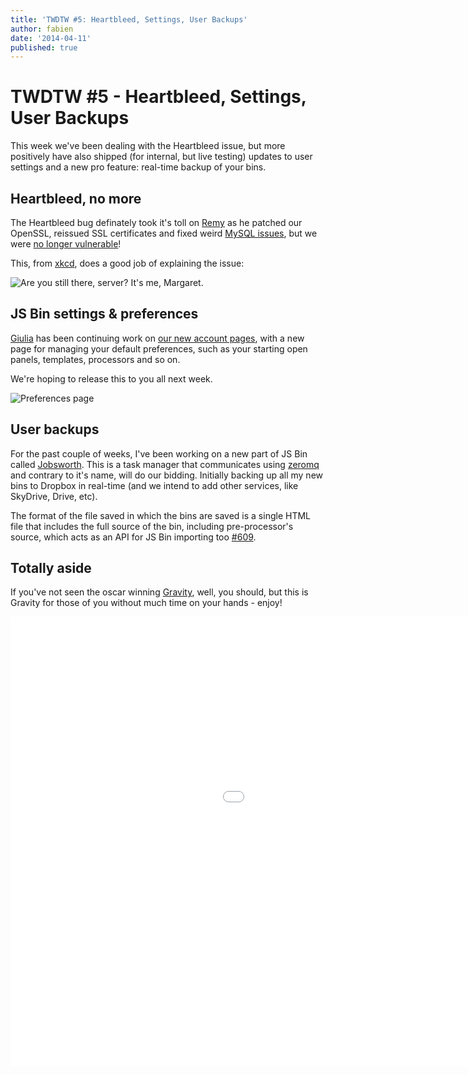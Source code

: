 ```yaml
---
title: 'TWDTW #5: Heartbleed, Settings, User Backups'
author: fabien
date: '2014-04-11'
published: true
---
```

# TWDTW #5 - Heartbleed, Settings, User Backups

This week we've been dealing with the Heartbleed issue, but more positively have also shipped (for internal, but live testing) updates to user settings and a new pro feature: real-time backup of your bins.

## Heartbleed, no more

The Heartbleed bug definately took it's toll on [Remy](https://twitter.com/rem/status/454293558317821952) as he patched our OpenSSL, reissued SSL certificates and fixed weird [MySQL issues](http://stackoverflow.com/questions/22968867/error-1018-hy000-cant-read-dir-of-db-errno-13-not-a-permission/23014237), but we were [no longer vulnerable](/blog/heartbleed)!

This, from [xkcd](http://xkcd.com/1354/), does a good job of explaining the issue:

![Are you still there, server? It's me, Margaret.](http://imgs.xkcd.com/comics/heartbleed_explanation.png)

## JS Bin settings & preferences

[Giulia](https://github.com/electricg) has been continuing work on [our new account pages](/blog/twdtw-3-codemirror-settings#usersettings), with a new page for managing your default preferences, such as your starting open panels, templates, processors and so on.

We're hoping to release this to you all next week.

![Preferences page](/images/twdtw/5/preferences.png)


## User backups

For the past couple of weeks, I've been working on a new part of JS Bin called [Jobsworth](https://github.com/jsbin/jobsworth). This is a task manager that communicates using [zeromq](http://zeromq.org/) and contrary to it's name, will do our bidding. Initially backing up all my new bins to Dropbox in real-time (and we intend to add other services, like SkyDrive, Drive, etc).

The format of the file saved in which the bins are saved is a single HTML file that includes the full source of the bin, including pre-processor's source, which acts as an API for JS Bin importing too [#609](https://github.com/jsbin/jsbin/issues/609).

## Totally aside

If you've not seen the oscar winning [Gravity](http://www.imdb.com/title/tt1454468/), well, you should, but this is Gravity for those of you without much time on your hands - enjoy!

<div class="embed-container">
  <iframe width="1280" height="720" src="//www.youtube.com/embed/Gw79smKZB9E" frameborder="0" allowfullscreen></iframe>
</div>

